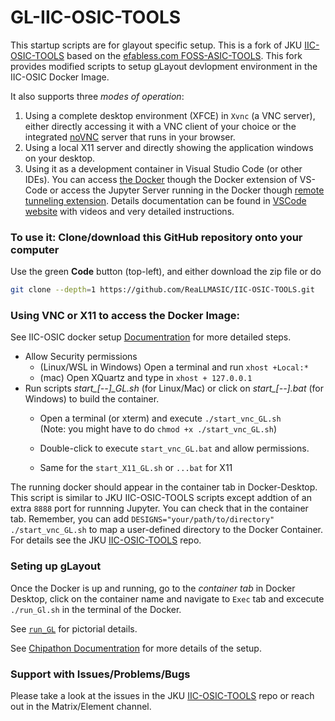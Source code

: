 # GL-IIC-OSIC-TOOLS

This startup scripts are for glayout specific setup. This is a fork of JKU [IIC-OSIC-TOOLS](https://github.com/iic-jku/IIC-OSIC-TOOLS) based on the [efabless.com FOSS-ASIC-TOOLS](https://github.com/efabless/foss-asic-tools). This fork provides modified scripts to setup gLayout devlopment environment in the IIC-OSIC Docker Image.  

It also supports three *modes of operation*:

1. Using a complete desktop environment (XFCE) in `Xvnc` (a VNC server), either directly accessing it with a VNC client of your choice or the integrated [noVNC](https://novnc.com) server that runs in your browser.
2. Using a local X11 server and directly showing the application windows on your desktop.
3. Using it as a development container in Visual Studio Code (or other IDEs). You can access [the Docker](https://code.visualstudio.com/docs/devcontainers/attach-container) though the Docker extension of VS-Code or access the Jupyter Server running in the Docker though [remote tunneling extension](https://code.visualstudio.com/docs/datascience/jupyter-notebooks#_connect-to-a-remote-jupyter-server). Details documentation can be found in [VSCode website](https://code.visualstudio.com/docs/) with videos and very detailed instructions.

### To use it: Clone/download this GitHub repository onto your computer

Use the green **Code** button (top-left), and either download the zip file or do 

```bash
git clone --depth=1 https://github.com/ReaLLMASIC/IIC-OSIC-TOOLS.git
```

### Using VNC or X11 to access the Docker Image:

See IIC-OSIC docker setup [Documentration](https://docs.google.com/document/d/e/2PACX-1vT1jADYn6HAjlp1b3KB7T0nAkxzmT5GXo7NzFjxZ47M9s9H3oyHdoU39wxUscF8DtTNeQ3Egeo_1e1s/pub) for more detailed steps. 

- Allow Security permissions 
    - (Linux/WSL in Windows) Open a terminal and run `xhost +Local:*`  
    - (mac) Open XQuartz and type in `xhost + 127.0.0.1`
- Run scripts *start_[--]_GL.sh* (for Linux/Mac) or click on *start_[--].bat* (for Windows) to build the container.
    - Open a terminal (or xterm) and execute `./start_vnc_GL.sh`  
        (Note: you might have to do `chmod +x ./start_vnc_GL.sh`)

    - Double-click to execute `start_vnc_GL.bat` and allow permissions.

    - Same for the `start_X11_GL.sh` or `...bat` for X11

The running docker should appear in the container tab in Docker-Desktop. This script is similar to JKU IIC-OSIC-TOOLS scripts except addtion of an extra `8888` port for runnning Jupyter. You can check that in the container tab. Remember, you can add `DESIGNS="your/path/to/directory" ./start_vnc_GL.sh` to map a user-defined directory to the Docker Container. For details see the JKU [IIC-OSIC-TOOLS](https://github.com/iic-jku/IIC-OSIC-TOOLS/iss) repo.


### Seting up gLayout

Once the Docker is up and running, go to the *container tab* in Docker Desktop, click on the container name and navigate to `Exec` tab and excecute `./run_Gl.sh` in the terminal of the Docker. 

See [`run_GL`](./run_GL.md) for pictorial details.


See [Chipathon Documentration](https://github.com/sscs-ose/sscs-chipathon-2025/tree/main/resources/Analog_Automation_gLayout) for more details of the setup.

### Support with Issues/Problems/Bugs

Please take a look at the issues in the JKU [IIC-OSIC-TOOLS](https://github.com/iic-jku/IIC-OSIC-TOOLS/iss) repo or reach out in the Matrix/Element channel.